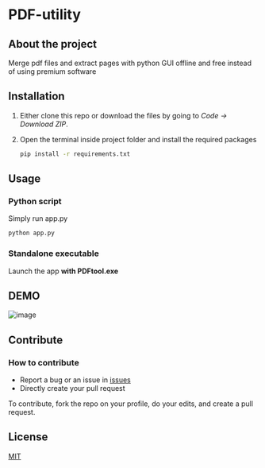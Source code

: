# PDF-utility
## About the project 

Merge pdf files and extract pages with python GUI offline and free instead of using premium software 


## Installation

1. Either clone this repo or download the files by going to _Code -> Download ZIP_.
2. Open the terminal inside project folder and install the required packages

   ```sh
   pip install -r requirements.txt
   ```

## Usage
### Python script
Simply run app.py 

   ```sh
   python app.py
   ```
   
### Standalone  executable
Launch the app **with PDFtool.exe**

## DEMO 

![image](https://user-images.githubusercontent.com/58445913/149843025-c9cdb14b-b2c7-471d-80eb-312b3aca3d39.png)

## Contribute

### How to contribute

- Report a bug or an issue in [issues](https://github.com/Hazem-dh/PDF_utility/issues)
- Directly create your pull request

To contribute, fork the repo on your profile, do your edits, and create a pull request.

## License
[MIT](https://choosealicense.com/licenses/mit/)

